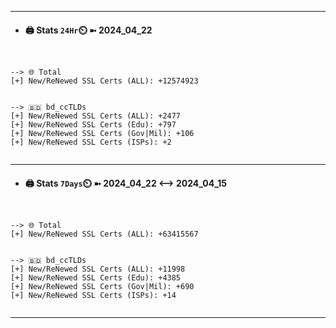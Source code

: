 

---
- #### 🖨️ **Stats** `24Hr`⏲️ ➼ 2024_04_22
```console


--> 🌐 Total
[+] New/ReNewed SSL Certs (ALL): +12574923


--> 🇧🇩 bd_ccTLDs
[+] New/ReNewed SSL Certs (ALL): +2477
[+] New/ReNewed SSL Certs (Edu): +797
[+] New/ReNewed SSL Certs (Gov|Mil): +106
[+] New/ReNewed SSL Certs (ISPs): +2


```

---
- #### 🖨️ **Stats** `7Days`⏲️ ➼ 2024_04_22 <--> 2024_04_15
```console


--> 🌐 Total
[+] New/ReNewed SSL Certs (ALL): +63415567


--> 🇧🇩 bd_ccTLDs
[+] New/ReNewed SSL Certs (ALL): +11998
[+] New/ReNewed SSL Certs (Edu): +4385
[+] New/ReNewed SSL Certs (Gov|Mil): +690
[+] New/ReNewed SSL Certs (ISPs): +14


```

---

